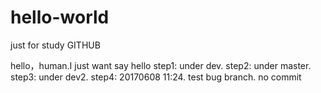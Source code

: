# hello-world
just for study GITHUB


hello，human.I just want say hello
step1: under dev.
step2: under master.
step3: under dev2.
step4: 20170608 11:24. test bug branch. no commit